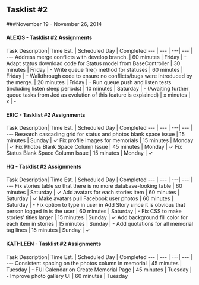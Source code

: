 ## Tasklist #2
###November 19 - November 26, 2014

#### ALEXIS - Tasklist #2 Assignments
Task Description| Time Est. | Scheduled Day | Completed
---   | ---   | ---| --- | ---
Address merge conflicts with develop branch. | 60 minutes | Friday | -
Adapt status download code for Status model from BaseController | 30 minutes | Friday | -
Write queue fire() method for statuses | 60 minutes | Friday | -
Walkthrough code to ensure no conflicts/bugs were introduced by the merge. | 20 minutes | Friday | -
Run queue push and listen tests (including listen sleep periods) | 10 minutes | Saturday | -
(Awaiting further queue tasks from Jed as evolution of this feature is explained) | x minutes | x | -



#### ERIC - Tasklist #2 Assignments
Task Description| Time Est. | Scheduled Day | Completed
---   | ---   | ---| --- | ---
Research cascading grid for status and photos blank space issue | 15 minutes | Sunday | ✓
Fix profile images for memorials | 15 minutes | Monday | ✓
Fix Photos Blank Space Column Issue | 45 minutes | Monday | ✓
Fix Status Blank Space Column Issue | 15 minutes | Monday | ✓


#### HQ - Tasklist #2 Assignments
Task Description| Time Est. | Scheduled Day | Completed
---   | ---   | ---| --- | ---
Fix stories table so that there is no more database-looking table | 60 minutes | Saturday | ✓
Add avatars for each stories item | 60 minutes | Saturday | ✓
Make avatars pull Facebook user photos | 60 minutes | Saturday | -
Fix option to type in user in Add Story since it is obvious that person logged in is the user | 60 minutes | Saturday | -
Fix CSS to make stories’ titles larger | 15 minutes | Sunday | ✓
Add background fill color for each item in stories | 15 minutes | Sunday | -
Add quotations for all memorial tag lines | 15 minutes | Sunday | ✓




#### KATHLEEN - Tasklist #2 Assignments
Task Description| Time Est. | Scheduled Day | Completed
---   | ---   | ---| --- | ---
Consistent spacing on the photos column in memorial | 45 minutes | Tuesday | -
FUI Calendar on Create Memorial Page | 45 minutes | Tuesday | -
Improve photo gallery UI | 60 minutes | Tuesday
